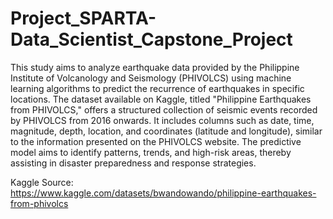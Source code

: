 # Project_SPARTA-Data_Scientist_Capstone_Project
This study aims to analyze earthquake data provided by the Philippine Institute of Volcanology and Seismology (PHIVOLCS) using machine learning algorithms to predict the recurrence of earthquakes in specific locations.
The dataset available on Kaggle, titled "Philippine Earthquakes from PHIVOLCS," offers a structured collection of seismic events recorded by PHIVOLCS from 2016 onwards. It includes columns such as date, time, magnitude, depth, location, and coordinates (latitude and longitude), similar to the information presented on the PHIVOLCS website. The predictive model aims to identify patterns, trends, and high-risk areas, thereby assisting in disaster preparedness and response strategies.

Kaggle Source: https://www.kaggle.com/datasets/bwandowando/philippine-earthquakes-from-phivolcs
